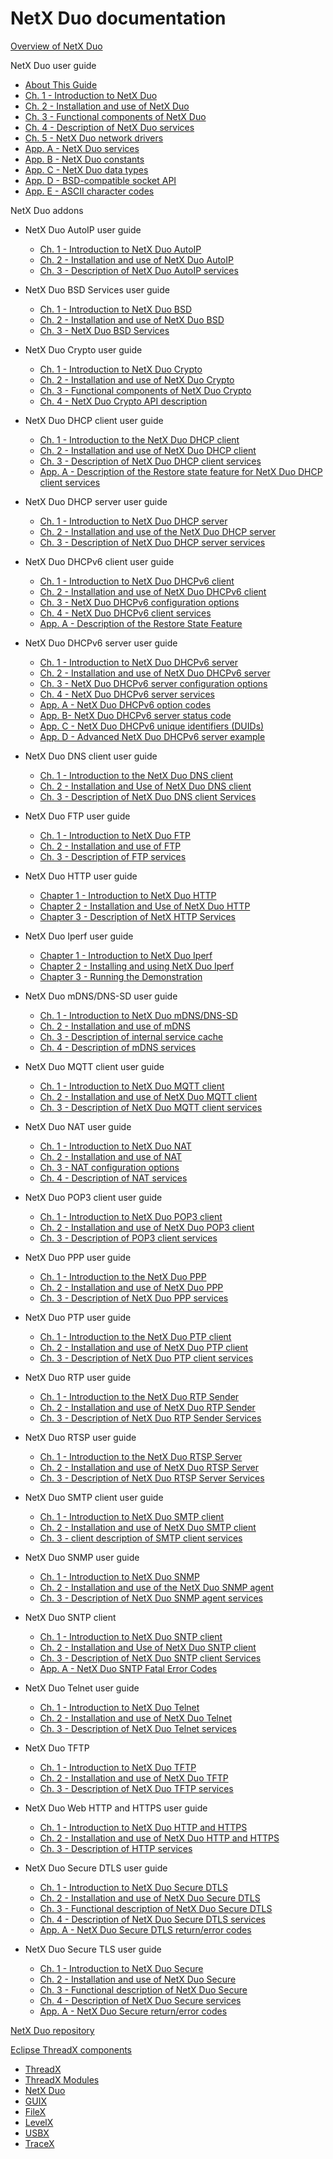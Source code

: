 # NetX Duo documentation

[Overview of NetX Duo](overview-netx-duo.md)

NetX Duo user guide
- [About This Guide](about-this-guide.md)
- [Ch. 1 - Introduction to NetX Duo](chapter1.md)
- [Ch. 2 - Installation and use of NetX Duo](chapter2.md)
- [Ch. 3 - Functional components of NetX Duo](chapter3.md)
- [Ch. 4 - Description of NetX Duo services](chapter4.md)
- [Ch. 5 - NetX Duo network drivers](chapter5.md)
- [App. A - NetX Duo services](appendix-a.md)
- [App. B - NetX Duo constants](appendix-b.md)
- [App. C - NetX Duo data types](appendix-c.md)
- [App. D - BSD-compatible socket API](appendix-d.md)
- [App. E - ASCII character codes](appendix-e.md)

NetX Duo addons
- NetX Duo AutoIP user guide
  - [Ch. 1 - Introduction to NetX Duo AutoIP](netx-duo-auto-ip/chapter1.md)
  - [Ch. 2 - Installation and use of NetX Duo AutoIP](netx-duo-auto-ip/chapter2.md)
  - [Ch. 3 - Description of NetX Duo AutoIP services](netx-duo-auto-ip/chapter3.md)

- NetX Duo BSD Services user guide
  - [Ch. 1 - Introduction to NetX Duo BSD](netx-duo-bsd/chapter1.md)
  - [Ch. 2 - Installation and use of NetX Duo BSD](netx-duo-bsd/chapter2.md)
  - [Ch. 3 - NetX Duo BSD Services](netx-duo-bsd/chapter3.md)

- NetX Duo Crypto user guide
  - [Ch. 1 - Introduction to NetX Duo Crypto](../netx/netx-crypto/chapter1.md)
  - [Ch. 2 - Installation and use of NetX Duo Crypto](../netx/netx-crypto/chapter2.md)
  - [Ch. 3 - Functional components of NetX Duo Crypto](../netx/netx-crypto/chapter3.md)
  - [Ch. 4 - NetX Duo Crypto API description](../netx/netx-crypto/chapter4.md)

- NetX Duo DHCP client user guide
  - [Ch. 1 - Introduction to the NetX Duo DHCP client](netx-duo-dhcp-client/chapter1.md)
  - [Ch. 2 - Installation and use of NetX Duo DHCP client](netx-duo-dhcp-client/chapter2.md)
  - [Ch. 3 - Description of NetX Duo DHCP client services](netx-duo-dhcp-client/chapter3.md)
  - [App. A - Description of the Restore state feature for NetX Duo DHCP client services](netx-duo-dhcp-client/appendixA.md)

- NetX Duo DHCP server user guide
  - [Ch. 1 - Introduction to NetX Duo DHCP server](netx-duo-dhcp-server/chapter1.md)
  - [Ch. 2 - Installation and use of the NetX Duo DHCP server](netx-duo-dhcp-server/chapter2.md)
  - [Ch. 3 - Description of NetX Duo DHCP server services](netx-duo-dhcp-server/chapter3.md)

- NetX Duo DHCPv6 client user guide
  - [Ch. 1 - Introduction to NetX Duo DHCPv6 client](netx-duo-dhcpv6-client/chapter1.md)
  - [Ch. 2 - Installation and use of NetX Duo DHCPv6 client](netx-duo-dhcpv6-client/chapter2.md)
  - [Ch. 3 - NetX Duo DHCPv6 configuration options](netx-duo-dhcpv6-client/chapter3.md)
  - [Ch. 4 - NetX Duo DHCPv6 client services](netx-duo-dhcpv6-client/chapter4.md)
  - [App. A - Description of the Restore State Feature](netx-duo-dhcpv6-client/appendix-a.md)

- NetX Duo DHCPv6 server user guide
  - [Ch. 1 - Introduction to NetX Duo DHCPv6 server](netx-duo-dhcpv6-server/chapter1.md)
  - [Ch. 2 - Installation and use of NetX Duo DHCPv6 server](netx-duo-dhcpv6-server/chapter2.md)
  - [Ch. 3 - NetX Duo DHCPv6 server configuration options](netx-duo-dhcpv6-server/chapter3.md)
  - [Ch. 4 - NetX Duo DHCPv6 server services](netx-duo-dhcpv6-server/chapter4.md)
  - [App. A - NetX Duo DHCPv6 option codes](netx-duo-dhcpv6-server/appendix-a.md)
  - [App. B- NetX Duo DHCPv6 server status code](netx-duo-dhcpv6-server/appendix-b.md)
  - [App. C - NetX Duo DHCPv6 unique identifiers (DUIDs)](netx-duo-dhcpv6-server/appendix-c.md)
  - [App. D - Advanced NetX Duo DHCPv6 server example](netx-duo-dhcpv6-server/appendix-d.md)

- NetX Duo DNS client user guide
  - [Ch. 1 - Introduction to the NetX Duo DNS client](netx-duo-dns/chapter1.md)
  - [Ch. 2 - Installation and Use of NetX Duo DNS client](netx-duo-dns/chapter2.md)
  - [Ch. 3 - Description of NetX Duo DNS client Services](netx-duo-dns/chapter3.md)

- NetX Duo FTP user guide
  - [Ch. 1 - Introduction to NetX Duo FTP](netx-duo-ftp/chapter1.md)
  - [Ch. 2 - Installation and use of FTP](netx-duo-ftp/chapter2.md)
  - [Ch. 3 - Description of FTP services](netx-duo-ftp/chapter3.md)

- NetX Duo HTTP user guide
  - [Chapter 1 - Introduction to NetX Duo HTTP](netx-duo-http/chapter1.md)
  - [Chapter 2 - Installation and Use of NetX Duo HTTP](netx-duo-http/chapter2.md)
  - [Chapter 3 - Description of NetX HTTP Services](netx-duo-http/chapter3.md)

- NetX Duo Iperf user guide
  - [Chapter 1 - Introduction to NetX Duo Iperf](netx-duo-iperf/chapter1.md)
  - [Chapter 2 - Installing and using NetX Duo Iperf](netx-duo-iperf/chapter2.md)
  - [Chapter 3 - Running the Demonstration](netx-duo-iperf/chapter3.md)

- NetX Duo mDNS/DNS-SD user guide
  - [Ch. 1 - Introduction to NetX Duo mDNS/DNS-SD](netx-duo-mdns/chapter1.md)
  - [Ch. 2 - Installation and use of mDNS](netx-duo-mdns/chapter2.md)
  - [Ch. 3 - Description of internal service cache](netx-duo-mdns/chapter3.md)
  - [Ch. 4 - Description of mDNS services](netx-duo-mdns/chapter4.md)

- NetX Duo MQTT client user guide
  - [Ch. 1 - Introduction to NetX Duo MQTT client](netx-duo-mqtt/chapter1.md)
  - [Ch. 2 - Installation and use of NetX Duo MQTT client](netx-duo-mqtt/chapter2.md)
  - [Ch. 3 - Description of NetX Duo MQTT client services](netx-duo-mqtt/chapter3.md)

- NetX Duo NAT user guide
  - [Ch. 1 - Introduction to NetX Duo NAT](netx-duo-nat/chapter1.md)
  - [Ch. 2 - Installation and use of NAT](netx-duo-nat/chapter2.md)
  - [Ch. 3 - NAT configuration options](netx-duo-nat/chapter3.md)
  - [Ch. 4 - Description of NAT services](netx-duo-nat/chapter4.md)

- NetX Duo POP3 client user guide
  - [Ch. 1 - Introduction to NetX Duo POP3 client](netx-duo-pop3-client/chapter1.md)
  - [Ch. 2 - Installation and use of NetX Duo POP3 client](netx-duo-pop3-client/chapter2.md)
  - [Ch. 3 - Description of POP3 client services](netx-duo-pop3-client/chapter3.md)

- NetX Duo PPP user guide
  - [Ch. 1 - Introduction to the NetX Duo PPP](netx-duo-ppp/chapter1.md)
  - [Ch. 2 - Installation and use of NetX Duo PPP](netx-duo-ppp/chapter2.md)
  - [Ch. 3 - Description of NetX Duo PPP services](netx-duo-ppp/chapter3.md)

- NetX Duo PTP user guide
  - [Ch. 1 - Introduction to the NetX Duo PTP client](netx-duo-ptp-client/chapter1.md)
  - [Ch. 2 - Installation and use of NetX Duo PTP client](netx-duo-ptp-client/chapter2.md)
  - [Ch. 3 - Description of NetX Duo PTP client services](netx-duo-ptp-client/chapter3.md)

- NetX Duo RTP user guide
  - [Ch. 1 - Introduction to the NetX Duo RTP Sender](netx-duo-rtp/chapter1.md)
  - [Ch. 2 - Installation and use of NetX Duo RTP Sender](netx-duo-rtp/chapter2.md)
  - [Ch. 3 - Description of NetX Duo RTP Sender Services](netx-duo-rtp/chapter3.md)

- NetX Duo RTSP user guide
  - [Ch. 1 - Introduction to the NetX Duo RTSP Server](netx-duo-rtsp/chapter1.md)
  - [Ch. 2 - Installation and use of NetX Duo RTSP Server](netx-duo-rtsp/chapter2.md)
  - [Ch. 3 - Description of NetX Duo RTSP Server Services](netx-duo-rtsp/chapter3.md)

- NetX Duo SMTP client user guide
  - [Ch. 1 - Introduction to NetX Duo SMTP client](netx-duo-smtp-client/chapter1.md)
  - [Ch. 2 - Installation and use of NetX Duo SMTP client](netx-duo-smtp-client/chapter2.md)
  - [Ch. 3 - client description of SMTP client services](netx-duo-smtp-client/chapter3.md)

- NetX Duo SNMP user guide
  - [Ch. 1 - Introduction to NetX Duo SNMP](netx-duo-snmp/chapter1.md)  
  - [Ch. 2 - Installation and use of the NetX Duo SNMP agent](netx-duo-snmp/chapter2.md)
  - [Ch. 3 - Description of NetX Duo SNMP agent services](netx-duo-snmp/chapter3.md)

- NetX Duo SNTP client
  - [Ch. 1 - Introduction to NetX Duo SNTP client](netx-duo-sntp-client/chapter1.md)
  - [Ch. 2 - Installation and Use of NetX Duo SNTP client](netx-duo-sntp-client/chapter2.md)
  - [Ch. 3 - Description of NetX Duo SNTP client Services](netx-duo-sntp-client/chapter3.md)
  - [App. A - NetX Duo SNTP Fatal Error Codes](netx-duo-sntp-client/appendix-a.md)

- NetX Duo Telnet user guide
  - [Ch. 1 - Introduction to NetX Duo Telnet](netx-duo-telnet/chapter1.md)
  - [Ch. 2 - Installation and use of NetX Duo Telnet](netx-duo-telnet/chapter2.md)
  - [Ch. 3 - Description of NetX Duo Telnet services](netx-duo-telnet/chapter3.md)

- NetX Duo TFTP
  - [Ch. 1 - Introduction to NetX Duo TFTP](netx-duo-tftp/chapter1.md)
  - [Ch. 2 - Installation and use of NetX Duo TFTP](netx-duo-tftp/chapter2.md)
  - [Ch. 3 - Description of NetX Duo TFTP services](netx-duo-tftp/chapter3.md)

- NetX Duo Web HTTP and HTTPS user guide
  - [Ch. 1 - Introduction to NetX Duo HTTP and HTTPS](netx-duo-web-http/chapter1.md)
  - [Ch. 2 - Installation and use of NetX Duo HTTP and HTTPS](netx-duo-web-http/chapter2.md)
  - [Ch. 3 - Description of HTTP services](netx-duo-web-http/chapter3.md)

- NetX Duo Secure DTLS user guide
  - [Ch. 1 - Introduction to NetX Duo Secure DTLS](netx-duo-secure-dtls/chapter1.md)
  - [Ch. 2 - Installation and use of NetX Duo Secure DTLS](netx-duo-secure-dtls/chapter2.md)
  - [Ch. 3 - Functional description of NetX Duo Secure DTLS](netx-duo-secure-dtls/chapter3.md)
  - [Ch. 4 - Description of NetX Duo Secure DTLS services](netx-duo-secure-dtls/chapter4.md)
  - [App. A - NetX Duo Secure DTLS return/error codes](netx-duo-secure-dtls/appendix-a.md)

- NetX Duo Secure TLS user guide
  - [Ch. 1 - Introduction to NetX Duo Secure](netx-duo-secure-tls/chapter1.md)
  - [Ch. 2 - Installation and use of NetX Duo Secure](netx-duo-secure-tls/chapter2.md)
  - [Ch. 3 - Functional description of NetX Duo Secure](netx-duo-secure-tls/chapter3.md)
  - [Ch. 4 - Description of NetX Duo Secure services](netx-duo-secure-tls/chapter4.md)
  - [App. A - NetX Duo Secure return/error codes](netx-duo-secure-tls/appendix-a.md)

[NetX Duo repository](https://github.comeclipse-threadx/netxduo)


[Eclipse ThreadX components](../../README.md)
- [ThreadX](../threadx/index.md)
- [ThreadX Modules](../threadx-modules/index.md)
- [NetX Duo](../netx-duo/index.md)
- [GUIX](../guix/index.md)
- [FileX](../filex/index.md)
- [LevelX](../levelx/index.md)
- [USBX](../usbx/index.md)
- [TraceX](../tracex/index.md)
